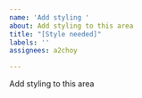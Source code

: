 ```yaml
---
name: 'Add styling '
about: Add styling to this area
title: "[Style needed]"
labels: ''
assignees: a2choy

---
```


Add styling to this area
